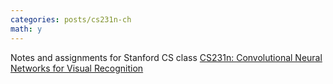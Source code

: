 ```yaml
---
categories: posts/cs231n-ch
math: y
---
```

Notes and assignments for Stanford CS class [CS231n: Convolutional Neural Networks for Visual Recognition](http://vision.stanford.edu/teaching/cs231n/)